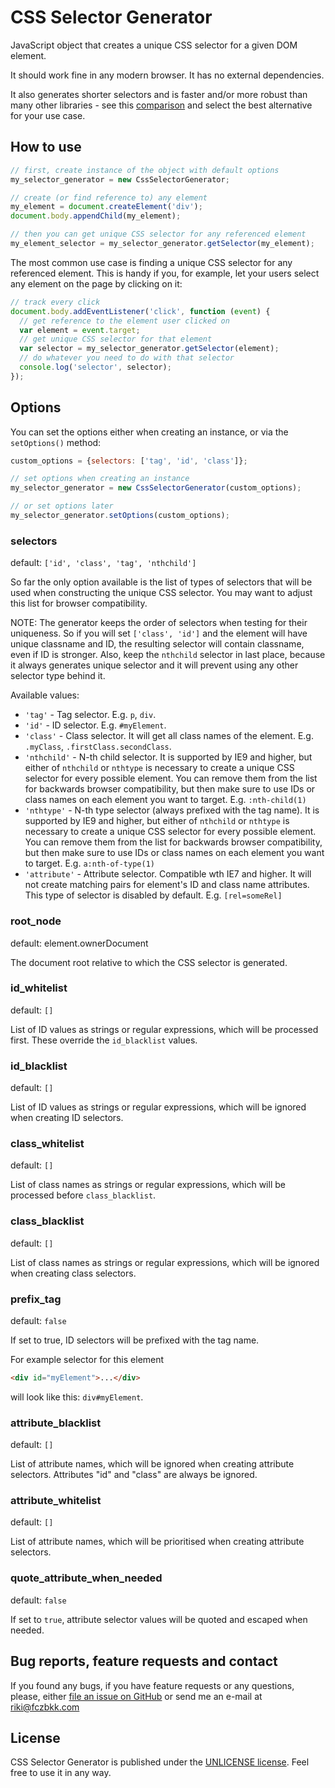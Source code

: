 # CSS Selector Generator

JavaScript object that creates a unique CSS selector for a given DOM element.

It should work fine in any modern browser. It has no external dependencies.

It also generates shorter selectors and is faster and/or more robust than many other libraries - see this [comparison](https://github.com/fczbkk/css-selector-generator-benchmark) and select the best alternative for your use case.

## How to use

```javascript
// first, create instance of the object with default options
my_selector_generator = new CssSelectorGenerator;

// create (or find reference to) any element
my_element = document.createElement('div');
document.body.appendChild(my_element);

// then you can get unique CSS selector for any referenced element
my_element_selector = my_selector_generator.getSelector(my_element);
```

The most common use case is finding a unique CSS selector for any referenced element. This is handy if you, for example, let your users select any element on the page by clicking on it:

```javascript
// track every click
document.body.addEventListener('click', function (event) {
  // get reference to the element user clicked on
  var element = event.target;
  // get unique CSS selector for that element
  var selector = my_selector_generator.getSelector(element);
  // do whatever you need to do with that selector
  console.log('selector', selector);
});
```

## Options

You can set the options either when creating an instance, or via the `setOptions()` method:

```javascript
custom_options = {selectors: ['tag', 'id', 'class']};

// set options when creating an instance
my_selector_generator = new CssSelectorGenerator(custom_options);

// or set options later
my_selector_generator.setOptions(custom_options);
```

### selectors

default: `['id', 'class', 'tag', 'nthchild']`

So far the only option available is the list of types of selectors that will be used when constructing the unique CSS selector. You may want to adjust this list for browser compatibility.

NOTE: The generator keeps the order of selectors when testing for their uniqueness. So if you will set `['class', 'id']` and the element will have unique classname and ID, the resulting selector will contain classname, even if ID is stronger. Also, keep the `nthchild` selector in last place, because it always generates unique selector and it will prevent using any other selector type behind it.

Available values:

- `'tag'` - Tag selector. E.g. `p`, `div`.
- `'id'` - ID selector. E.g. `#myElement`.
- `'class'` - Class selector. It will get all class names of the element. E.g. `.myClass`, `.firstClass.secondClass`.
- `'nthchild'` - N-th child selector. It is supported by IE9 and higher, but either of `nthchild` or `nthtype` is necessary to create a unique CSS selector for every possible element. You can remove them from the list for backwards browser compatibility, but then make sure to use IDs or class names on each element you want to target. E.g. `:nth-child(1)`
- `'nthtype'` - N-th type selector (always prefixed with the tag name). It is supported by IE9 and higher, but either of `nthchild` or `nthtype` is necessary to create a unique CSS selector for every possible element. You can remove them from the list for backwards browser compatibility, but then make sure to use IDs or class names on each element you want to target. E.g. `a:nth-of-type(1)`
- `'attribute'` - Attribute selector. Compatible wth IE7 and higher. It will not create matching pairs for element's ID and class name attributes. This type of selector is disabled by default. E.g. `[rel=someRel]`

### root_node

default: element.ownerDocument

The document root relative to which the CSS selector is generated.

### id_whitelist

default: `[]`

List of ID values as strings or regular expressions, which will be processed first. These override the `id_blacklist` values.

### id_blacklist

default: `[]`

List of ID values as strings or regular expressions, which will be ignored when creating ID selectors.

### class_whitelist

default: `[]`

List of class names as strings or regular expressions, which will be processed before `class_blacklist`.

### class_blacklist

default: `[]`

List of class names as strings or regular expressions, which will be ignored when creating class selectors.


### prefix_tag

default: `false`

If set to true, ID selectors will be prefixed with the tag name.

For example selector for this element

```html
<div id="myElement">...</div>
```

will look like this: `div#myElement`.

### attribute_blacklist

default: `[]`

List of attribute names, which will be ignored when creating attribute selectors. Attributes "id" and "class" are always be ignored.

### attribute_whitelist

default: `[]`

List of attribute names, which will be prioritised when creating attribute selectors.

### quote_attribute_when_needed

default: `false`

If set to `true`, attribute selector values will be quoted and escaped when needed.

## Bug reports, feature requests and contact

If you found any bugs, if you have feature requests or any questions, please, either [file an issue on GitHub][1] or send me an e-mail at [riki@fczbkk.com][2]

## License

CSS Selector Generator is published under the [UNLICENSE license][3]. Feel free to use it in any way.


  [1]: https://github.com/fczbkk/css-selector-generator/issues
  [2]: mailto:riki@fczbkk.com?subject=CSSSelectorGenerator
  [3]: https://github.com/fczbkk/css-selector-generator/blob/master/UNLICENSE
